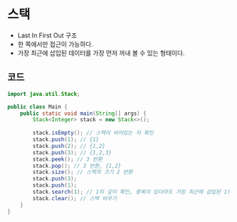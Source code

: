 # 스택

- Last In First Out 구조
- 한 쪽에서만 접근이 가능하다.
- 가장 최근에 삽입된 데이터를 가장 먼저 꺼내 볼 수 있는 형태이다.

## 코드
```java
import java.util.Stack;

public class Main {
    public static void main(String[] args) {
        Stack<Integer> stack = new Stack<>();
        
        stack.isEmpty(); // 스택이 비어있는 지 확인
        stack.push(1); // {1}
        stack.push(2); // {1,2}
        stack.push(3); // {1,2,3}
        stack.peek(); // 3 반환
        stack.pop(); // 3 반환, {1,2}
        stack.size(); // 스택의 크기 2 반환
        stack.push(3);
        stack.push(1);
        stack.search(1); // 1의 깊이 확인, 중복이 있더라도 가장 최근에 삽입된 1의 깊이 반환
        stack.clear(); // 스택 비우기
    }
}
```

